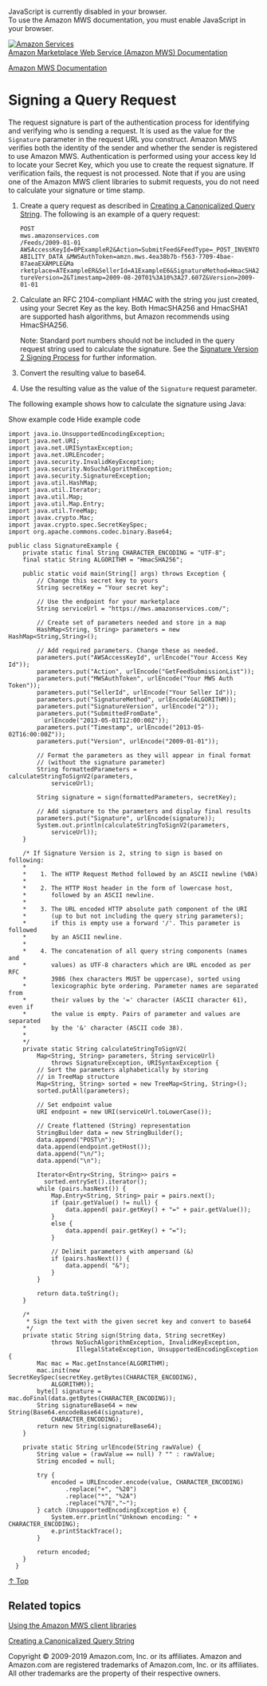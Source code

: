 <div id="MWSDX_noscript">

JavaScript is currently disabled in your browser.  
To use the Amazon MWS documentation, you must enable JavaScript in your
browser.

</div>

<div id="MWSDX_divtop">

[![Amazon
Services](https://images-na.ssl-images-amazon.com/images/G/08/mwsportal/fr_FR/amazonservices.gif
"Amazon Services")](http://services.amazon.fr)  
<span id="MWSDX_titlebar">[Amazon Marketplace Web Service (Amazon MWS)
Documentation](https://developer.amazonservices.fr/gp/mws/docs.html)</span>

</div>

<div id="MWSDX_divbottom">

<div id="MWSDX_divleft">

<div id="MWSDX_toc">

</div>

</div>

<div id="MWSDX_divright">

<div id="MWSDX_content">

<span id="MWSDX_breadcrumbs">[Amazon MWS
Documentation](https://developer.amazonservices.fr/gp/mws/docs.html)</span>

# Signing a Query Request

<div class="body">

The request signature is part of the authentication process for
identifying and verifying who is sending a request. It is used as the
value for the `Signature` parameter in the request URL you construct.
<span class="ph">Amazon MWS</span> verifies both the identity of the
sender and whether the sender is registered to use
<span class="ph">Amazon MWS</span>. Authentication is performed using
your access key Id to locate your Secret Key, which you use to create
the request signature. If verification fails, the request is not
processed. Note that if you are using one of the <span class="ph">Amazon
MWS</span> client libraries to submit requests, you do not need to
calculate your signature or time stamp.

1.  Create a query request as described in [Creating a Canonicalized
    Query String](DG_QueryString.md). The following is an example of a
    query request:
    
    ``` pre codeblock
    POST
    mws.amazonservices.com 
    /Feeds/2009-01-01
    AWSAccessKeyId=0PExampleR2&Action=SubmitFeed&FeedType=_POST_INVENTORY_AVAIL
    ABILITY_DATA_&MWSAuthToken=amzn.mws.4ea38b7b-f563-7709-4bae-87aeaEXAMPLE&Ma
    rketplace=ATExampleER&SellerId=A1ExampleE6&SignatureMethod=HmacSHA256&Signa
    tureVersion=2&Timestamp=2009-08-20T01%3A10%3A27.607Z&Version=2009-01-01
    ```

2.  Calculate an RFC 2104-compliant HMAC with the string you just
    created, using your Secret Key as the key. Both HmacSHA256 and
    HmacSHA1 are supported hash algorithms, but Amazon recommends using
    HmacSHA256.
    
    <div class="note note">
    
    <span class="notetitle">Note:</span> Standard port numbers should
    not be included in the query request string used to calculate the
    signature. See the [Signature Version 2 Signing
    Process](http://docs.aws.amazon.com/general/latest/gr/signature-version-2.md)
    for further information.
    
    </div>

3.  Convert the resulting value to base64.

4.  Use the resulting value as the value of the `Signature` request
    parameter.

The following example shows how to calculate the signature using Java:

<span class="ph expander"> <span class="keyword parmname xshow">Show
example code</span> <span class="keyword parmname xhide">Hide example
code</span> </span>

<div class="section">

<div class="sectiondiv content">

``` pre codeblock
import java.io.UnsupportedEncodingException;
import java.net.URI;
import java.net.URISyntaxException;
import java.net.URLEncoder;
import java.security.InvalidKeyException;
import java.security.NoSuchAlgorithmException;
import java.security.SignatureException;
import java.util.HashMap;
import java.util.Iterator;
import java.util.Map;
import java.util.Map.Entry;
import java.util.TreeMap;
import javax.crypto.Mac;
import javax.crypto.spec.SecretKeySpec;
import org.apache.commons.codec.binary.Base64;

public class SignatureExample {
    private static final String CHARACTER_ENCODING = "UTF-8";
    final static String ALGORITHM = "HmacSHA256";

    public static void main(String[] args) throws Exception {
        // Change this secret key to yours
        String secretKey = "Your secret key";

        // Use the endpoint for your marketplace
        String serviceUrl = "https://mws.amazonservices.com/";

        // Create set of parameters needed and store in a map
        HashMap<String, String> parameters = new HashMap<String,String>();

        // Add required parameters. Change these as needed.
        parameters.put("AWSAccessKeyId", urlEncode("Your Access Key Id"));
        parameters.put("Action", urlEncode("GetFeedSubmissionList"));
        parameters.put("MWSAuthToken", urlEncode("Your MWS Auth Token"));
        parameters.put("SellerId", urlEncode("Your Seller Id"));
        parameters.put("SignatureMethod", urlEncode(ALGORITHM));
        parameters.put("SignatureVersion", urlEncode("2"));
        parameters.put("SubmittedFromDate",
          urlEncode("2013-05-01T12:00:00Z"));
        parameters.put("Timestamp", urlEncode("2013-05-02T16:00:00Z"));
        parameters.put("Version", urlEncode("2009-01-01"));

        // Format the parameters as they will appear in final format
        // (without the signature parameter)
        String formattedParameters = calculateStringToSignV2(parameters,
            serviceUrl);

        String signature = sign(formattedParameters, secretKey);

        // Add signature to the parameters and display final results
        parameters.put("Signature", urlEncode(signature));
        System.out.println(calculateStringToSignV2(parameters,
            serviceUrl));
    }

    /* If Signature Version is 2, string to sign is based on following:
    *
    *    1. The HTTP Request Method followed by an ASCII newline (%0A)
    *
    *    2. The HTTP Host header in the form of lowercase host,
    *       followed by an ASCII newline.
    *
    *    3. The URL encoded HTTP absolute path component of the URI
    *       (up to but not including the query string parameters);
    *       if this is empty use a forward '/'. This parameter is followed
    *       by an ASCII newline.
    *
    *    4. The concatenation of all query string components (names and
    *       values) as UTF-8 characters which are URL encoded as per RFC
    *       3986 (hex characters MUST be uppercase), sorted using
    *       lexicographic byte ordering. Parameter names are separated from
    *       their values by the '=' character (ASCII character 61), even if
    *       the value is empty. Pairs of parameter and values are separated
    *       by the '&' character (ASCII code 38).
    *
    */
    private static String calculateStringToSignV2(
        Map<String, String> parameters, String serviceUrl)
            throws SignatureException, URISyntaxException {
        // Sort the parameters alphabetically by storing
        // in TreeMap structure
        Map<String, String> sorted = new TreeMap<String, String>();
        sorted.putAll(parameters);

        // Set endpoint value
        URI endpoint = new URI(serviceUrl.toLowerCase());

        // Create flattened (String) representation
        StringBuilder data = new StringBuilder();
        data.append("POST\n");
        data.append(endpoint.getHost());
        data.append("\n/");
        data.append("\n");

        Iterator<Entry<String, String>> pairs =
          sorted.entrySet().iterator();
        while (pairs.hasNext()) {
            Map.Entry<String, String> pair = pairs.next();
            if (pair.getValue() != null) {
                data.append( pair.getKey() + "=" + pair.getValue());
            }
            else {
                data.append( pair.getKey() + "=");
            }

            // Delimit parameters with ampersand (&)
            if (pairs.hasNext()) {
                data.append( "&");
            }
        }

        return data.toString();
    }

    /*
     * Sign the text with the given secret key and convert to base64
     */
    private static String sign(String data, String secretKey)
            throws NoSuchAlgorithmException, InvalidKeyException,
                   IllegalStateException, UnsupportedEncodingException {
        Mac mac = Mac.getInstance(ALGORITHM);
        mac.init(new SecretKeySpec(secretKey.getBytes(CHARACTER_ENCODING),
            ALGORITHM));
        byte[] signature = mac.doFinal(data.getBytes(CHARACTER_ENCODING));
        String signatureBase64 = new String(Base64.encodeBase64(signature),
            CHARACTER_ENCODING);
        return new String(signatureBase64);
    }

    private static String urlEncode(String rawValue) {
        String value = (rawValue == null) ? "" : rawValue;
        String encoded = null;

        try {
            encoded = URLEncoder.encode(value, CHARACTER_ENCODING)
                .replace("+", "%20")
                .replace("*", "%2A")
                .replace("%7E","~");
        } catch (UnsupportedEncodingException e) {
            System.err.println("Unknown encoding: " + CHARACTER_ENCODING);
            e.printStackTrace();
        }

        return encoded;
    }
  }
```

[↑ Top](#DG_ClientLibraries__Signatures)

</div>

</div>

</div>

<div id="RelatedTopics" class="topic nested1">

## Related topics

<div class="body">

[Using the Amazon MWS client libraries](DG_ClientLibraries.md)

[Creating a Canonicalized Query String](DG_QueryString.md)

</div>

</div>

<div id="MWSDX_footer">

Copyright © 2009-2019 Amazon.com, Inc. or its affiliates. Amazon and
Amazon.com are registered trademarks of Amazon.com, Inc. or its
affiliates. All other trademarks are the property of their respective
owners.

</div>

</div>

</div>

<div style="clear: both;">

</div>

</div>
